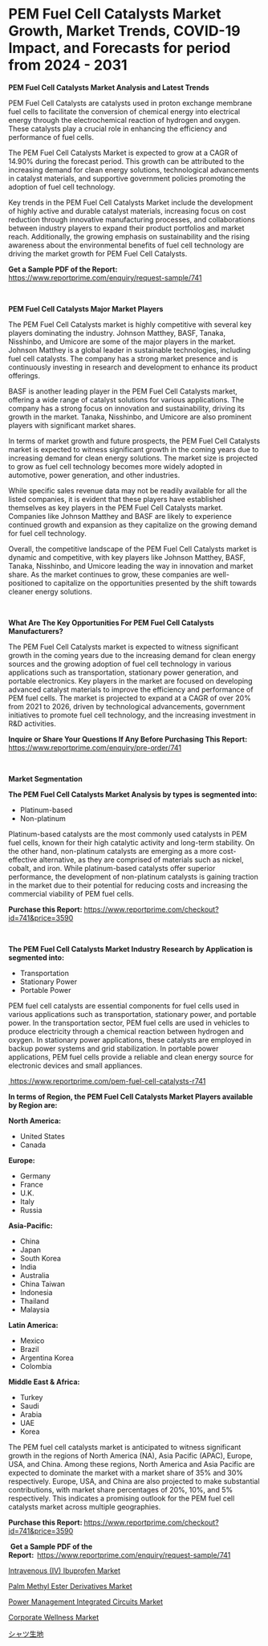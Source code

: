 <p><h1>PEM Fuel Cell Catalysts Market Growth, Market Trends, COVID-19 Impact, and Forecasts for period from 2024 - 2031</h1></p><p><strong>PEM Fuel Cell Catalysts Market Analysis and Latest Trends</strong></p>
<p><p>PEM Fuel Cell Catalysts are catalysts used in proton exchange membrane fuel cells to facilitate the conversion of chemical energy into electrical energy through the electrochemical reaction of hydrogen and oxygen. These catalysts play a crucial role in enhancing the efficiency and performance of fuel cells.</p><p>The PEM Fuel Cell Catalysts Market is expected to grow at a CAGR of 14.90% during the forecast period. This growth can be attributed to the increasing demand for clean energy solutions, technological advancements in catalyst materials, and supportive government policies promoting the adoption of fuel cell technology.</p><p>Key trends in the PEM Fuel Cell Catalysts Market include the development of highly active and durable catalyst materials, increasing focus on cost reduction through innovative manufacturing processes, and collaborations between industry players to expand their product portfolios and market reach. Additionally, the growing emphasis on sustainability and the rising awareness about the environmental benefits of fuel cell technology are driving the market growth for PEM Fuel Cell Catalysts.</p></p>
<p><strong>Get a Sample PDF of the Report:&nbsp;</strong> <a href="https://www.reportprime.com/enquiry/request-sample/741">https://www.reportprime.com/enquiry/request-sample/741</a></p>
<p>&nbsp;</p>
<p><strong>PEM Fuel Cell Catalysts Major Market Players</strong></p>
<p><p>The PEM Fuel Cell Catalysts market is highly competitive with several key players dominating the industry. Johnson Matthey, BASF, Tanaka, Nisshinbo, and Umicore are some of the major players in the market. Johnson Matthey is a global leader in sustainable technologies, including fuel cell catalysts. The company has a strong market presence and is continuously investing in research and development to enhance its product offerings.</p><p>BASF is another leading player in the PEM Fuel Cell Catalysts market, offering a wide range of catalyst solutions for various applications. The company has a strong focus on innovation and sustainability, driving its growth in the market. Tanaka, Nisshinbo, and Umicore are also prominent players with significant market shares.</p><p>In terms of market growth and future prospects, the PEM Fuel Cell Catalysts market is expected to witness significant growth in the coming years due to increasing demand for clean energy solutions. The market size is projected to grow as fuel cell technology becomes more widely adopted in automotive, power generation, and other industries.</p><p>While specific sales revenue data may not be readily available for all the listed companies, it is evident that these players have established themselves as key players in the PEM Fuel Cell Catalysts market. Companies like Johnson Matthey and BASF are likely to experience continued growth and expansion as they capitalize on the growing demand for fuel cell technology.</p><p>Overall, the competitive landscape of the PEM Fuel Cell Catalysts market is dynamic and competitive, with key players like Johnson Matthey, BASF, Tanaka, Nisshinbo, and Umicore leading the way in innovation and market share. As the market continues to grow, these companies are well-positioned to capitalize on the opportunities presented by the shift towards cleaner energy solutions.</p></p>
<p>&nbsp;</p>
<p><strong>What Are The Key Opportunities For PEM Fuel Cell Catalysts Manufacturers?</strong></p>
<p><p>The PEM Fuel Cell Catalysts market is expected to witness significant growth in the coming years due to the increasing demand for clean energy sources and the growing adoption of fuel cell technology in various applications such as transportation, stationary power generation, and portable electronics. Key players in the market are focused on developing advanced catalyst materials to improve the efficiency and performance of PEM fuel cells. The market is projected to expand at a CAGR of over 20% from 2021 to 2026, driven by technological advancements, government initiatives to promote fuel cell technology, and the increasing investment in R&D activities.</p></p>
<p><strong>Inquire or Share Your Questions If Any Before Purchasing This Report:</strong> <a href="https://www.reportprime.com/enquiry/pre-order/741">https://www.reportprime.com/enquiry/pre-order/741</a></p>
<p>&nbsp;</p>
<p><strong>Market Segmentation</strong></p>
<p><strong>The PEM Fuel Cell Catalysts Market Analysis by types is segmented into:</strong></p>
<p><ul><li>Platinum-based</li><li>Non-platinum</li></ul></p>
<p><p>Platinum-based catalysts are the most commonly used catalysts in PEM fuel cells, known for their high catalytic activity and long-term stability. On the other hand, non-platinum catalysts are emerging as a more cost-effective alternative, as they are comprised of materials such as nickel, cobalt, and iron. While platinum-based catalysts offer superior performance, the development of non-platinum catalysts is gaining traction in the market due to their potential for reducing costs and increasing the commercial viability of PEM fuel cells.</p></p>
<p><strong>Purchase this Report:&nbsp;</strong><a href="https://www.reportprime.com/checkout?id=741&price=3590">https://www.reportprime.com/checkout?id=741&price=3590</a></p>
<p>&nbsp;</p>
<p><strong>The PEM Fuel Cell Catalysts Market Industry Research by Application is segmented into:</strong></p>
<p><ul><li>Transportation</li><li>Stationary Power</li><li>Portable Power</li></ul></p>
<p><p>PEM fuel cell catalysts are essential components for fuel cells used in various applications such as transportation, stationary power, and portable power. In the transportation sector, PEM fuel cells are used in vehicles to produce electricity through a chemical reaction between hydrogen and oxygen. In stationary power applications, these catalysts are employed in backup power systems and grid stabilization. In portable power applications, PEM fuel cells provide a reliable and clean energy source for electronic devices and small appliances.</p></p>
<p><a href="https://www.reportprime.com/pem-fuel-cell-catalysts-r741">&nbsp;https://www.reportprime.com/pem-fuel-cell-catalysts-r741</a></p>
<p><strong>In terms of Region, the PEM Fuel Cell Catalysts Market Players available by Region are:</strong></p>
<p>
    <p> <strong> North America: </strong>
        <ul>
            <li>United States</li>
            <li>Canada</li>
        </ul>
        </p> 
    <p> <strong> Europe: </strong>
        <ul>
            <li>Germany</li>
            <li>France</li>
            <li>U.K.</li>
            <li>Italy</li>
            <li>Russia</li>
        </ul>
        </p> 
    <p> <strong> Asia-Pacific: </strong>
        <ul>
            <li>China</li>
            <li>Japan</li>
            <li>South Korea</li>
            <li>India</li>
            <li>Australia</li>
            <li>China Taiwan</li>
            <li>Indonesia</li>
            <li>Thailand</li>
            <li>Malaysia</li>
        </ul>
        </p> 
    <p> <strong> Latin America: </strong>
        <ul>
            <li>Mexico</li>
            <li>Brazil</li>
            <li>Argentina Korea</li>
            <li>Colombia</li>
        </ul>
        </p> 
    <p> <strong> Middle East & Africa: </strong>
        <ul>
            <li>Turkey</li>
            <li>Saudi</li>
            <li>Arabia</li>
            <li>UAE</li>
            <li>Korea</li>
        </ul>
    </p>
    </p>
<p><p>The PEM fuel cell catalysts market is anticipated to witness significant growth in the regions of North America (NA), Asia Pacific (APAC), Europe, USA, and China. Among these regions, North America and Asia Pacific are expected to dominate the market with a market share of 35% and 30% respectively. Europe, USA, and China are also projected to make substantial contributions, with market share percentages of 20%, 10%, and 5% respectively. This indicates a promising outlook for the PEM fuel cell catalysts market across multiple geographies.</p></p>
<p><strong>Purchase this Report: </strong><a href="https://www.reportprime.com/checkout?id=741&price=3590">https://www.reportprime.com/checkout?id=741&price=3590</a></p>
<p>&nbsp;<strong>Get a Sample PDF of the Report:&nbsp;&nbsp;</strong><a href="https://www.reportprime.com/enquiry/request-sample/741">https://www.reportprime.com/enquiry/request-sample/741</a></p>
<p><strong></strong></p>
<p><p><a href="https://medium.com/@teguhbavarian07_99894/global-intravenous-iv-ibuprofen-market-is-projected-to-grow-at-a-cagr-of-6-1-e06efea0be9e">Intravenous (IV) Ibuprofen Market</a></p><p><a href="https://github.com/Krish2023na/Market-Research-Report-List-5/blob/main/palm-methyl-ester-derivatives-market.md">Palm Methyl Ester Derivatives Market</a></p><p><a href="https://medium.com/@teguhbavarian07_99894/power-management-integrated-circuits-market-report-by-product-type-integrated-assp-power-464d4639f4de">Power Management Integrated Circuits Market</a></p><p><a href="https://issuu.com/reportprime-2/docs/corporate-wellness-market-size-2030.pptx">Corporate Wellness Market</a></p><p><a href="https://medium.com/@awicka/%E3%82%B7%E3%83%A3%E3%83%84%E7%94%9F%E5%9C%B0%E5%B8%82%E5%A0%B4-%E5%B8%82%E5%A0%B4%E3%81%AE%E3%82%BB%E3%82%B0%E3%83%A1%E3%83%B3%E3%83%86%E3%83%BC%E3%82%B7%E3%83%A7%E3%83%B3-%E5%9C%B0%E7%90%86%E7%9A%84%E9%A0%98%E5%9F%9F-2031%E5%B9%B4%E3%81%BE%E3%81%A7%E3%81%AE%E5%B8%82%E5%A0%B4%E4%BA%88%E6%B8%AC-bedad4b1dc12">シャツ生地</a></p></p>
